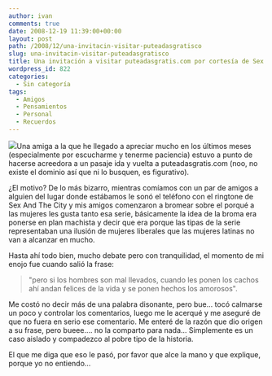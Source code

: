 ```yaml
---
author: ivan
comments: true
date: 2008-12-19 11:39:00+00:00
layout: post
path: /2008/12/una-invitacin-visitar-puteadasgratisco
slug: una-invitacin-visitar-puteadasgratisco
title: Una invitación a visitar puteadasgratis.com por cortesía de Sex And The City
wordpress_id: 822
categories:
  - Sin categoría
tags:
  - Amigos
  - Pensamientos
  - Personal
  - Recuerdos
---
```


![](https://www.minuto59.com/wp-content/uploads/2008/05/sex-and-the-city.gif)Una amiga a la que he llegado a apreciar mucho en los últimos meses (especialmente por escucharme y tenerme paciencia) estuvo a punto de hacerse acreedora a un pasaje ida y vuelta a puteadasgratis.com (noo, no existe el dominio así que ni lo busquen, es figurativo).

¿El motivo? De lo más bizarro, mientras comíamos con un par de amigos a alguien del lugar donde estábamos le sonó el teléfono con el ringtone de Sex And The City y mis amigos comenzaron a bromear sobre el porqué a las mujeres les gusta tanto esa serie, básicamente la idea de la broma era ponerse en plan machista y decir que era porque las tipas de la serie representaban una ilusión de mujeres liberales que las mujeres latinas no van a alcanzar en mucho.

Hasta ahí todo bien, mucho debate pero con tranquilidad, el momento de mi enojo fue cuando salió la frase:

<blockquote>"pero si los hombres son mal llevados, cuando les ponen los cachos ahí andan felices de la vida y se ponen hechos los amorosos".
</blockquote>

Me costó no decir más de una palabra disonante, pero bue... tocó calmarse un poco y controlar los comentarios, luego me le acerqué y me aseguré de que no fuera en serio ese comentario. Me enteré de la razón que dio origen a su frase, pero bueee.... no la comparto para nada... Simplemente es un caso aislado y compadezco al pobre tipo de la historia.

El que me diga que eso le pasó, por favor que alce la mano y que explique, porque yo no entiendo...
